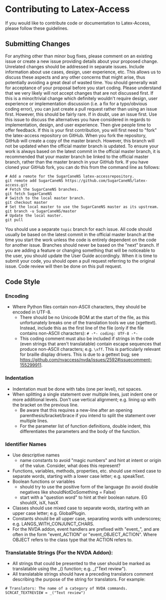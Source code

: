 # Contributing to Latex-Access
If you would like to contribute code or documentation to Latex-Access, please follow these guidelines.

## Submitting Changes
For anything other than minor bug fixes, please comment on an existing issue or create a new issue providing details about your proposed change. Unrelated changes should be addressed in separate issues. Include information about use cases, design, user experience, etc. This allows us to discuss these aspects and any other concerns that might arise, thus potentially avoiding a great deal of wasted time. You should generally wait for acceptance of your proposal before you start coding. Please understand that we very likely will not accept changes that are not discussed first.
If this is a minor/trivial change which definitely wouldn't require design, user experience or implementation discussion (i.e. a fix for a typo/obvious coding error), you can just create a pull request rather than using an issue first. However, this should be fairly rare. If in doubt, use an issue first. Use this issue to discuss the alternatives you have considered in regards to implementation, design, and user experience. Then give people time to offer feedback.
If this is your first contribution, you will first need to "fork" the latex-access repository on GitHub.
When you fork the repository, GitHub will create a copy of the master branch. However, this branch will not be updated when the official master branch is updated. To ensure your work is always based on the latest commit in the official master branch, it is recommended that your master branch be linked to the official master branch, rather than the master branch in your GitHub fork. If you have cloned your GitHub fork, you can do this from the command line as follows:

```
# Add a remote for the SugarCaneNS latex-accessrepository.
git remote add SugarCaneNS https://github.com/SugarCaneNS/latex-access.git
# Fetch the SugarCaneNS branches.
git fetch SugarCaneNS
# Switch to the local master branch.
git checkout master
# Set the local master to use the SugarCaneNS master as its upstream.
git branch -u SugarCaneNS/master
# Update the local master.
git pull
```
You should use a separate `topic` branch for each issue. All code should usually be based on the latest commit in the official master branch at the time you start the work unless the code is entirely dependent on the code for another issue. Branches should never be based on the "next" branch.
If you are adding a feature or changing something that will be noticeable to the user, you should update the User Guide accordingly.
When it is time to submit your code, you should open a pull request referring to the original issue. Code review will then be done on this pull request.

## Code Style
### Encoding
* Where Python files contain non-ASCII characters, they should be encoded in UTF-8.
	* There should be no Unicode BOM at the start of the file, as this unfortunately breaks one of the translation tools we use (xgettext). Instead, include this as the first line of the file (only if the file contains non-ASCII characters):
```# -*- coding: UTF-8 -*-```
	* This coding comment must also be included if strings in the code (even strings that aren't translatable) contain escape sequences that produce non-ASCII characters; e.g. `\xff`. This is particularly relevant for braille display drivers. This is due to a gettext bug; see https://github.com/nvaccess/nvda/issues/2592#issuecomment-155299911.

### Indentation
* Indentation must be done with tabs (one per level), not spaces.
* When splitting a single statement over multiple lines, just indent one or more additional levels. Don't use vertical alignment; e.g. lining up with the bracket on the previous line.
	* Be aware that this requires a new-line after an opening parenthesis/bracket/brace if you intend to split the statement over multiple lines.
	* For the parameter list of function definitions, double indent, this differentiates the parameters and the body of the function.

### Identifier Names
* Use descriptive names
	* name constants to avoid "magic numbers" and hint at intent or origin of the value. Consider, what does this represent?
* Functions, variables, methods, properties, etc. should use mixed case to separate words, starting with a lower case letter; e.g. speakText.
* Boolean functions or variables
	* should try to use the positive form of the language (to avoid double negatives like shouldNotDoSomething = False)
	* start with a "question word" to hint at their boolean nature. EG shouldX, isX, hasX
* Classes should use mixed case to separate words, starting with an upper case letter; e.g. GlobalPlugin.
* Constants should be all upper case, separating words with underscores; e.g. LANGS_WITH_CONJUNCT_CHARS.
* For the NVDA addon, event handlers are prefixed with "event_", and are often in the form "event_ACTION" or "event_OBJECT_ACTION". Where OBJECT refers to the class type that the ACTION refers to.

### Translatable Strings (For the NVDA Addon):
* All strings that could be presented to the user should be marked as translatable using the _() function; e.g. _("Text review").
* All translatable strings should have a preceding translators comment describing the purpose of the string for translators. For example:
```
# Translators: The name of a category of NVDA commands.
SCRCAT_TEXTREVIEW = _("Text review")
```